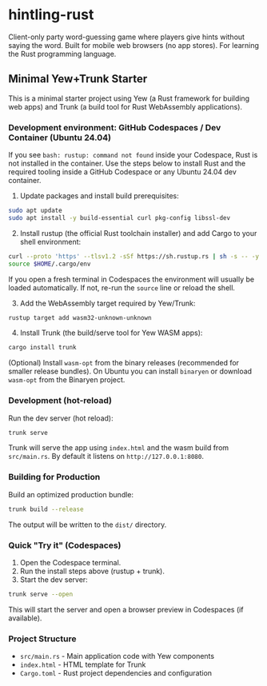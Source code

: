 # hintling-rust
Client-only party word-guessing game where players give hints without saying the word.
Built for mobile web browsers (no app stores).
For learning the Rust programming language.

## Minimal Yew+Trunk Starter

This is a minimal starter project using Yew (a Rust framework for building web apps)
and Trunk (a build tool for Rust WebAssembly applications).

### Development environment: GitHub Codespaces / Dev Container (Ubuntu 24.04)

If you see `bash: rustup: command not found` inside your Codespace, Rust is not installed in the container.
Use the steps below to install Rust and the required tooling inside a GitHub Codespace or any Ubuntu 24.04 dev container.

1. Update packages and install build prerequisites:

```bash
sudo apt update
sudo apt install -y build-essential curl pkg-config libssl-dev
```

2. Install rustup (the official Rust toolchain installer) and add Cargo to your shell environment:

```bash
curl --proto 'https' --tlsv1.2 -sSf https://sh.rustup.rs | sh -s -- -y
source $HOME/.cargo/env
```

If you open a fresh terminal in Codespaces the environment will usually be loaded automatically.
If not, re-run the `source` line or reload the shell.

3. Add the WebAssembly target required by Yew/Trunk:

```bash
rustup target add wasm32-unknown-unknown
```

4. Install Trunk (the build/serve tool for Yew WASM apps):

```bash
cargo install trunk
```

(Optional) Install `wasm-opt` from the binary releases (recommended for smaller release bundles).
On Ubuntu you can install `binaryen` or download `wasm-opt` from the Binaryen project.

### Development (hot-reload)

Run the dev server (hot reload):

```bash
trunk serve
```

Trunk will serve the app using `index.html` and the wasm build from `src/main.rs`.
By default it listens on `http://127.0.0.1:8080`.

### Building for Production

Build an optimized production bundle:

```bash
trunk build --release
```

The output will be written to the `dist/` directory.

### Quick "Try it" (Codespaces)

1. Open the Codespace terminal.
2. Run the install steps above (rustup + trunk).
3. Start the dev server:

```bash
trunk serve --open
```

This will start the server and open a browser preview in Codespaces (if available).

### Project Structure

- `src/main.rs` - Main application code with Yew components
- `index.html` - HTML template for Trunk
- `Cargo.toml` - Rust project dependencies and configuration

